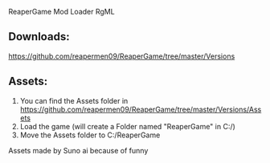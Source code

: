 ReaperGame Mod Loader
RgML

## Downloads:
https://github.com/reapermen09/ReaperGame/tree/master/Versions

## Assets:
1. You can find the Assets folder in https://github.com/reapermen09/ReaperGame/tree/master/Versions/Assets
2. Load the game (will create a Folder named "ReaperGame" in C:/)
3. Move the Assets folder to C:/ReaperGame

Assets made by Suno ai because of funny
